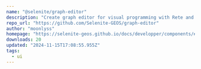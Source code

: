 ```yaml
---
name: "@selenite/graph-editor"
description: "Create graph editor for visual programming with Rete and Svelte."
repo_url: "https://github.com/Selenite-GEOS/graph-editor"
author: "moonlyss"
homepage: "https://selenite-geos.github.io/docs/developper/components/#graph-editor"
downloads: 20
updated: "2024-11-15T17:08:55.955Z"
tags: 
  - ui
---
```

